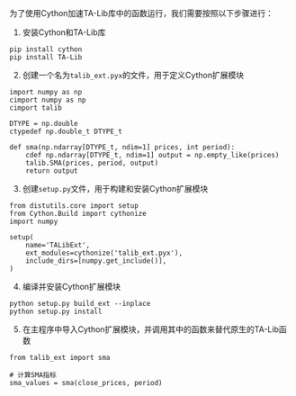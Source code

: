 为了使用Cython加速TA-Lib库中的函数运行，我们需要按照以下步骤进行：

1. 安装Cython和TA-Lib库

```
pip install cython
pip install TA-Lib
```

2. 创建一个名为`talib_ext.pyx`的文件，用于定义Cython扩展模块

```
import numpy as np
cimport numpy as np
cimport talib

DTYPE = np.double
ctypedef np.double_t DTYPE_t

def sma(np.ndarray[DTYPE_t, ndim=1] prices, int period):
    cdef np.ndarray[DTYPE_t, ndim=1] output = np.empty_like(prices)
    talib.SMA(prices, period, output)
    return output
```

3. 创建`setup.py`文件，用于构建和安装Cython扩展模块

```
from distutils.core import setup
from Cython.Build import cythonize
import numpy

setup(
    name='TALibExt',
    ext_modules=cythonize('talib_ext.pyx'),
    include_dirs=[numpy.get_include()],
)
```

4. 编译并安装Cython扩展模块

```
python setup.py build_ext --inplace
python setup.py install
```

5. 在主程序中导入Cython扩展模块，并调用其中的函数来替代原生的TA-Lib函数

```
from talib_ext import sma

# 计算SMA指标
sma_values = sma(close_prices, period)
```
